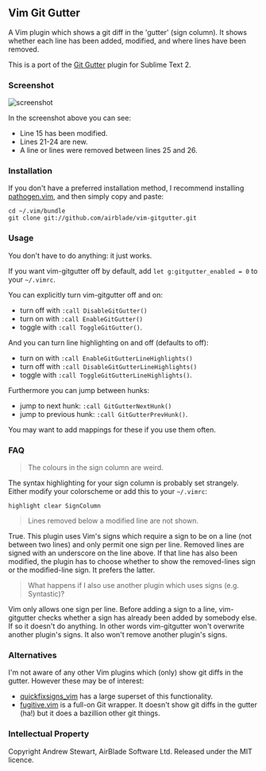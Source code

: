 ## Vim Git Gutter

A Vim plugin which shows a git diff in the 'gutter' (sign column).  It shows whether each line has been added, modified, and where lines have been removed.

This is a port of the [Git Gutter][st2gg] plugin for Sublime Text 2.


### Screenshot

![screenshot](https://raw.github.com/airblade/vim-gitgutter/master/screenshot.png)

In the screenshot above you can see:

* Line 15 has been modified.
* Lines 21-24 are new.
* A line or lines were removed between lines 25 and 26.


### Installation

If you don't have a preferred installation method, I recommend installing [pathogen.vim][pathogen], and then simply copy and paste:

```
cd ~/.vim/bundle
git clone git://github.com/airblade/vim-gitgutter.git
```


### Usage

You don't have to do anything: it just works.

If you want vim-gitgutter off by default, add `let g:gitgutter_enabled = 0` to your `~/.vimrc`.

You can explicitly turn vim-gitgutter off and on:

* turn off with `:call DisableGitGutter()`
* turn on with `:call EnableGitGutter()`
* toggle with `:call ToggleGitGutter()`.

And you can turn line highlighting on and off (defaults to off):

* turn on with `:call EnableGitGutterLineHighlights()`
* turn off with `:call DisableGitGutterLineHighlights()`
* toggle with `:call ToggleGitGutterLineHighlights()`.

Furthermore you can jump between hunks:

* jump to next hunk: `:call GitGutterNextHunk()`
* jump to previous hunk: `:call GitGutterPrevHunk()`.

You may want to add mappings for these if you use them often.


### FAQ

> The colours in the sign column are weird.

The syntax highlighting for your sign column is probably set strangely.  Either modify your colorscheme or add this to your `~/.vimrc`:

```
highlight clear SignColumn
```

> Lines removed below a modified line are not shown.

True.  This plugin uses Vim's signs which require a sign to be on a line (not between two lines) and only permit one sign per line.  Removed lines are signed with an underscore on the line above.  If that line has also been modified, the plugin has to choose whether to show the removed-lines sign or the modified-line sign.  It prefers the latter.

> What happens if I also use another plugin which uses signs (e.g. Syntastic)?

Vim only allows one sign per line.  Before adding a sign to a line, vim-gitgutter checks whether a sign has already been added by somebody else.  If so it doesn't do anything.  In other words vim-gitgutter won't overwrite another plugin's signs.  It also won't remove another plugin's signs.


### Alternatives

I'm not aware of any other Vim plugins which (only) show git diffs in the gutter.  However these may be of interest:

* [quickfixsigns_vim][qf] has a large superset of this functionality.
* [fugitive.vim][fugitive] is a full-on Git wrapper.  It doesn't show git diffs in the gutter (ha!) but it does a bazillion other git things.


### Intellectual Property

Copyright Andrew Stewart, AirBlade Software Ltd.  Released under the MIT licence.


  [st2gg]: https://github.com/jisaacks/GitGutter
  [pathogen]: https://github.com/tpope/vim-pathogen
  [qf]: https://github.com/tomtom/quickfixsigns_vim
  [fugitive]: https://github.com/tpope/vim-fugitive
